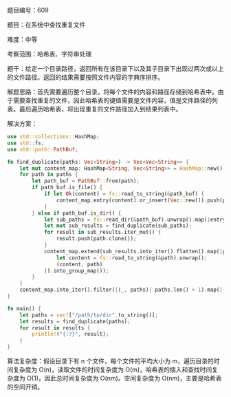 题目编号：609

题目：在系统中查找重复文件

难度：中等

考察范围：哈希表、字符串处理

题干：给定一个目录路径，返回所有在该目录下以及其子目录下出现过两次或以上的文件路径。返回的结果需要按照文件内容的字典序排序。

解题思路：首先需要遍历整个目录，将每个文件的内容和路径存储到哈希表中。由于需要查找重复的文件，因此哈希表的键值需要是文件内容，值是文件路径的列表。最后遍历哈希表，将出现重复的文件路径加入到结果列表中。

解决方案：

```rust
use std::collections::HashMap;
use std::fs;
use std::path::PathBuf;

fn find_duplicate(paths: Vec<String>) -> Vec<Vec<String>> {
    let mut content_map: HashMap<String, Vec<String>> = HashMap::new();
    for path in paths {
        let path_buf = PathBuf::from(path);
        if path_buf.is_file() {
            if let Ok(content) = fs::read_to_string(&path_buf) {
                content_map.entry(content).or_insert(Vec::new()).push(path);
            }
        } else if path_buf.is_dir() {
            let sub_paths = fs::read_dir(&path_buf).unwrap().map(|entry| entry.unwrap().path().to_str().unwrap().to_string()).collect();
            let mut sub_results = find_duplicate(sub_paths);
            for result in sub_results.iter_mut() {
                result.push(path.clone());
            }
            content_map.extend(sub_results.into_iter().flatten().map(|path| {
                let content = fs::read_to_string(&path).unwrap();
                (content, path)
            }).into_group_map());
        }
    }
    content_map.into_iter().filter(|(_, paths)| paths.len() > 1).map(|(_, paths)| paths).collect()
}

fn main() {
    let paths = vec!["/path/to/dir".to_string()];
    let results = find_duplicate(paths);
    for result in results {
        println!("{:?}", result);
    }
}
```

算法复杂度：假设目录下有 n 个文件，每个文件的平均大小为 m，遍历目录的时间复杂度为 O(n)，读取文件的时间复杂度为 O(m)，哈希表的插入和查找时间复杂度为 O(1)，因此总时间复杂度为 O(nm)。空间复杂度为 O(nm)，主要是哈希表的空间开销。